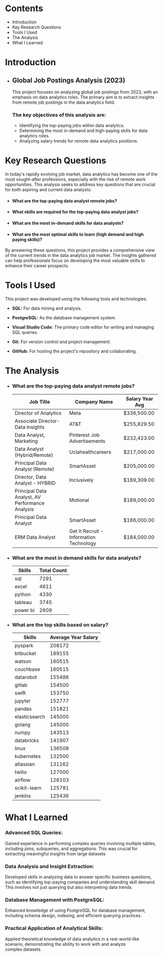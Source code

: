 # Contents 
- Introduction
- Key Research Questions
- Tools I Used
- The Analysis
- What I Learned

# Introduction

- ## Global Job Postings Analysis (2023)

    This project focuses on analyzing global job postings from 2023, with an emphasis on data analytics roles. The primary aim is to extract insights from remote job postings in the data analytics field.

    ### The key objectives of this analysis are:

    - Identifying the top-paying jobs within data analytics.
    -  Determining the most in-demand and high-paying skills for data analytics roles.
   -  Analyzing salary trends for remote data analytics positions.

# Key Research Questions

In today's rapidly evolving job market, data analytics has become one of the most sought-after professions, especially with the rise of remote work opportunities. This analysis seeks to address key questions that are crucial for both aspiring and current data analysts:

- #### What are the top-paying data analyst remote jobs?
-  #### What skills are required for the top-paying data analyst jobs?
-  #### What are the most in-demand skills for data analysts?
- #### What are the most optimal skills to learn (high demand and high paying skills)?

 By answering these questions, this project provides a comprehensive view of the current trends in the data analytics job market. The insights gathered can help professionals focus on developing the most valuable skills to enhance their career prospects.

# Tools I Used

This project was developed using the following tools and technologies:

- **SQL:** For data mining and analysis.

- **PostgreSQL:** As the database management system.
- **Visual Studio Code:** The primary code editor for writing and managing SQL queries.
- **Git:** For version control and project management.
- **GitHub:** For hosting the project's repository and collaborating.

# The Analysis


- ### What are the top-paying data analyst remote jobs?

    | Job Title | Company Name | Salary Year Avg |
    |-----------|--------------|-----------------|
    | Director of Analytics | Meta | $336,500.00 |
    | Associate Director- Data Insights | AT&T | $255,829.50 |
    | Data Analyst, Marketing | Pinterest Job Advertisements | $232,423.00 |
    | Data Analyst (Hybrid/Remote) | Uclahealthcareers | $217,000.00 |
    | Principal Data Analyst (Remote) | SmartAsset | $205,000.00 |
    | Director, Data Analyst - HYBRID | Inclusively | $189,309.00 |
    | Principal Data Analyst, AV Performance Analysis | Motional | $189,000.00 |
    | Principal Data Analyst | SmartAsset | $186,000.00 |
    | ERM Data Analyst | Get It Recruit - Information Technology | $184,000.00 |

- ###  What are the most in demand skills for data analysts?

    | Skills   | Total Count |
    |----------|-------------|
    | sql      | 7291        |
    | excel    | 4611        |
    | python   | 4330        |
    | tableau  | 3745        |
    | power bi | 2609        |

- ### What are the top skills based on salary?

    | Skills         | Average Year Salary |
    |----------------|---------------------|
    | pyspark        | 208172              |
    | bitbucket      | 189155              |
    | watson         | 160515              |
    | couchbase      | 160515              |
    | datarobot      | 155486              |
    | gitlab         | 154500              |
    | swift          | 153750              |
    | jupyter        | 152777              |
    | pandas         | 151821              |
    | elasticsearch  | 145000              |
    | golang         | 145000              |
    | numpy          | 143513              |
    | databricks     | 141907              |
    | linux          | 136508              |
    | kubernetes     | 132500              |
    | atlassian      | 131162              |
    | twilio         | 127000              |
    | airflow        | 126103              |
    | scikit-learn   | 125781              |
    | jenkins        | 125436              |

# What I Learned

### Advanced SQL Queries: 
Gained experience in performing complex queries involving multiple tables, including joins, subqueries, and aggregations. This was crucial for extracting meaningful insights from large datasets

### Data Analysis and Insight Extraction: 
Developed skills in analyzing data to answer specific business questions, such as identifying top-paying companies and understanding skill demand. This involves not just querying but also interpreting data trends.

### Database Management with PostgreSQL: 
Enhanced knowledge of using PostgreSQL for database management, including schema design, indexing, and efficient querying practices.

### Practical Application of Analytical Skills: 
Applied theoretical knowledge of data analytics in a real-world-like scenario, demonstrating the ability to work with and analyze complex datasets.